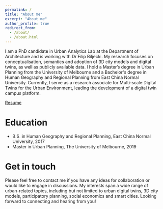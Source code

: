 ```yaml
---
permalink: /
title: "About me"
excerpt: "About me"
author_profile: true
redirect_from: 
  - /about/
  - /about.html
---
```


I am a PhD candidate in Urban Analytics Lab at the Department of Architecture and is working with Dr Filip Biljecki. My research focuses on conceptualisation, semantics and adoption of 3D city models and digital twins, as well as publicly available data. I hold a Master’s degree in Urban Planning from the University of Melbourne and a Bachelor's degree in Human Geography and Regional Planning from East China Normal University. Currently, I serve as a research associate for Multi-scale Digital Twins for the Urban Environment, leading the development of a digital twin campus platform.

[Resume](CV-Binyu-LEI-20230710.pdf)

Education
======
* B.S. in Human Geography and Regional Planning, East China Normal University, 2017
* Master in Urban Planning, The University of Melbourne, 2019

Get in touch
======
Please feel free to contact me if you have any ideas for collaboration or would like to engage in discussions. My interests span a wide range of urban-related topics, including but not limited to urban digital twins, 3D city models, participatory planning, social economics and smart cities. Looking forward to connecting and hearing from you!
